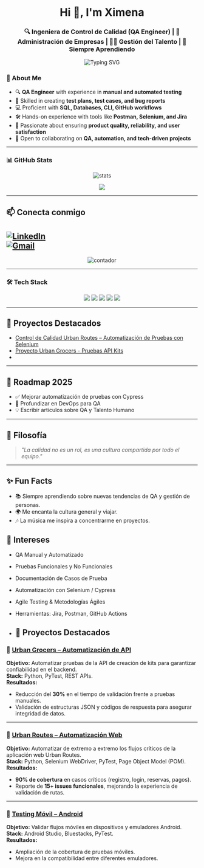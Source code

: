 
<!-- Banner o título -->
<h1 align="center">Hi 👋, I'm Ximena</h1>
<h3 align="center">🔍 Ingeniera de Control de Calidad (QA Engineer) | 💼 Administración de Empresas | 👩‍💻 Gestión del Talento | 🚀 Siempre Aprendiendo</h3>

<!-- Efecto de escritura -->
<p align="center">
  <img src="https://readme-typing-svg.herokuapp.com?font=Fira+Code&pause=1000&color=4D7DB6&center=true&vCenter=true&width=600&lines=QA+Engineer+in+progress;Testing+%26+Automation;SQL+%7C+Databases+%7C+CLI;Breaking+things+to+make+them+better+%F0%9F%9A%80" alt="Typing SVG" />
</p>


### 🌟 About Me  
- 🔍 **QA Engineer** with experience in **manual and automated testing**  
- 🧪 Skilled in creating **test plans, test cases, and bug reports**  
- 💻 Proficient with **SQL, Databases, CLI, GitHub workflows**  
- 🛠️ Hands-on experience with tools like **Postman, Selenium, and Jira**  
- 🎯 Passionate about ensuring **product quality, reliability, and user satisfaction**  
- 🤝 Open to collaborating on **QA, automation, and tech-driven projects**  

---

### 📊 GitHub Stats  
<p align="center">
  <img src="https://github-readme-stats.vercel.app/api?username=ximena1003&show_icons=true&theme=tokyonight" alt="stats" />
</p>

<p align="center">
  <img src="https://github-readme-stats.vercel.app/api/top-langs/?username=ximena1003&layout=compact&theme=radical" />
</p>

---

## 📫 Conecta conmigo
[![LinkedIn](https://img.shields.io/badge/LinkedIn-blue?logo=linkedin&logoColor=white)](https://www.linkedin.com/public-profile/settings?trk=d_flagship3_profile_self_view_public_profile)  
[![Gmail](https://img.shields.io/badge/Email-D14836?logo=gmail&logoColor=white)](mailto:ximenaarias1003@gmail.com)
---


<p align="center">
  <img src="https://komarev.com/ghpvc/?username=ximena1003&label=Profile%20views&color=0e75b6&style=flat" alt="contador" />
</p>

---


### 🛠️ Tech Stack  
<p align="center">
  <img src="https://img.shields.io/badge/-SQL-blue?style=for-the-badge&logo=postgresql&logoColor=white" />
  <img src="https://img.shields.io/badge/-Databases-green?style=for-the-badge&logo=mysql&logoColor=white" />
  <img src="https://img.shields.io/badge/-CLI-black?style=for-the-badge&logo=gnu-bash&logoColor=white" />
  <img src="https://img.shields.io/badge/-GitHub-lightgrey?style=for-the-badge&logo=github&logoColor=black" />
  <img src="https://img.shields.io/badge/-QA%20Testing-orange?style=for-the-badge&logo=testing-library&logoColor=white" />
</p>

---


## 🚀 Proyectos Destacados
- [Control de Calidad Urban Routes – Automatización de Pruebas con Selenium](https://github.com/Ximena1003/qa-project-Urban-Routes-es.git) 
- [Proyecto Urban Grocers - Pruebas API Kits](https://github.com/Ximena1003/qa-project-Urban-Grocers-app-es.git)
- 
---

## 🎯 Roadmap 2025
- ✅ Mejorar automatización de pruebas con Cypress  
- 🔄 Profundizar en DevOps para QA  
- 💡 Escribir artículos sobre QA y Talento Humano  

---

## 🌱 Filosofía
> *"La calidad no es un rol, es una cultura compartida por todo el equipo."*  

---

## ✨ Fun Facts
- 📚 Siempre aprendiendo sobre nuevas tendencias de QA y gestión de personas.  
- 🌍 Me encanta la cultura general y viajar.  
- 🎶 La música me inspira a concentrarme en proyectos.  


## 🚀 Intereses  
- QA Manual y Automatizado  
- Pruebas Funcionales y No Funcionales  
- Documentación de Casos de Prueba  
- Automatización con Selenium / Cypress  
- Agile Testing & Metodologías Ágiles  
- Herramientas: Jira, Postman, GitHub Actions

- ## 🚀 Proyectos Destacados  

### 🔹 [Urban Grocers – Automatización de API](https://github.com/yourusername/urban-grocers)  
**Objetivo:** Automatizar pruebas de la API de creación de kits para garantizar confiabilidad en el backend.  
**Stack:** Python, PyTest, REST APIs.  
**Resultados:**  
- Reducción del **30%** en el tiempo de validación frente a pruebas manuales.  
- Validación de estructuras JSON y códigos de respuesta para asegurar integridad de datos.  

---

### 🔹 [Urban Routes – Automatización Web](https://github.com/yourusername/urban-routes)  
**Objetivo:** Automatizar de extremo a extremo los flujos críticos de la aplicación web Urban Routes.  
**Stack:** Python, Selenium WebDriver, PyTest, Page Object Model (POM).  
**Resultados:**  
- **90% de cobertura** en casos críticos (registro, login, reservas, pagos).  
- Reporte de **15+ issues funcionales**, mejorando la experiencia de validación de rutas.  

---

### 🔹 [Testing Móvil – Android](https://github.com/yourusername/mobile-testing)  
**Objetivo:** Validar flujos móviles en dispositivos y emuladores Android.  
**Stack:** Android Studio, Bluestacks, PyTest.  
**Resultados:**  
- Ampliación de la cobertura de pruebas móviles.  
- Mejora en la compatibilidad entre diferentes emuladores.  
